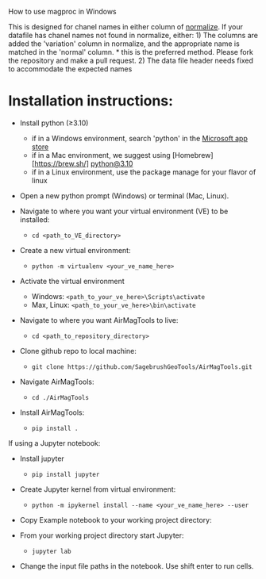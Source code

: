 How to use magproc in Windows

This is designed for chanel names in either column of [normalize](./AirMagTools/normalize.csv). 
If your datafile has chanel names not found in normalize, either:
    1) The columns are added the 'variation' column in normalize, and the appropriate name is matched in the 'normal' column.
        * this is the preferred method. Please fork the repository and make a pull request.
    2) The data file header needs fixed to accommodate the expected names
  
# Installation instructions:
- Install python (≥3.10)
    - if in a Windows environment, search 'python' in the [Microsoft app store](apps.microsoft.com)
    - if in a Mac environment, we suggest using [Homebrew][https://brew.sh/] [python@3.10](https://formulae.brew.sh/formula/python@3.10) 
    - if in a Linux environment, use the package manage for your flavor of linux

- Open a new python prompt (Windows) or terminal (Mac, Linux).

- Navigate to where you want your virtual environment (VE) to be installed:
    - `cd <path_to_VE_directory>`

- Create a new virtual environment:
    - `python -m virtualenv <your_ve_name_here>`

- Activate the virtual environment
    - Windows: `<path_to_your_ve_here>\Scripts\activate`
    - Max, Linux: `<path_to_your_ve_here>\bin\activate`

- Navigate to where you want AirMagTools to live:
    - `cd <path_to_repository_directory>`

- Clone github repo to local machine:
    - `git clone https://github.com/SagebrushGeoTools/AirMagTools.git`

- Navigate AirMagTools:
    - `cd ./AirMagTools`

- Install AirMagTools:
  - `pip install .`

If using a Jupyter notebook:
- Install jupyter
    - `pip install jupyter`

- Create Jupyter kernel from virtual environment:
    - `python -m ipykernel install --name <your_ve_name_here> --user`

- Copy Example notebook to your working project directory:

- From your working project directory start Jupyter:
    - `jupyter lab`

- Change the input file paths in the notebook. Use shift enter to run cells.
